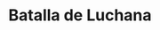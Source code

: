 ﻿---
title: "Batalla de Luchana"
permalink: periodes_391.html
layout: periode
dataInici: 1836-12-01
dataFi: 1836-12-25
sidebar: periodes
pares:
  - id: 389
    title: "Primera Guerra Carlista"
    dataInici: "(1833-10-02)"
    dataFi: "(1840-07-06)"

fills:
jocsPrincipals:
jocsEscenaris:
jocsEpoca:
  - title: "Dios Patria y Rey"
    bggId: 31776
    escenari: "Luchana"

jocsEpocaEscenaris:
---
